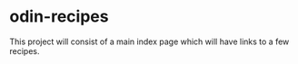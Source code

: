 # odin-recipes
This project will consist of a main index page which will have links to a few recipes.